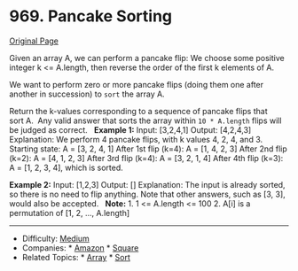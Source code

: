 # 969. Pancake Sorting
[Original Page](https://leetcode.com/problems/pancake-sorting/)

Given an array A, we can perform a pancake flip: We choose some positive integer k <= A.length, then reverse the order of the first k elements of A. 

We want to perform zero or more pancake flips (doing them one after another in succession) to `sort` the array A.

Return the k-values corresponding to a sequence of pancake flips that sort A.  
Any valid answer that sorts the array within `10 * A.length` flips will be judged as correct.
 
**Example 1:**
Input: [3,2,4,1]
Output: [4,2,4,3]
Explanation: 
	We perform 4 pancake flips, with k values 4, 2, 4, and 3.
Starting state: A = [3, 2, 4, 1]
After 1st flip (k=4): A = [1, 4, 2, 3]
After 2nd flip (k=2): A = [4, 1, 2, 3]
After 3rd flip (k=4): A = [3, 2, 1, 4]
After 4th flip (k=3): A = [1, 2, 3, 4], which is sorted. 

**Example 2:**
Input: [1,2,3]
Output: []
Explanation: The input is already sorted, so there is no need to flip anything.
Note that other answers, such as [3, 3], would also be accepted.
 
**Note:**
	1. 1 <= A.length <= 100
    2. A[i] is a permutation of [1, 2, ..., A.length]

---

* Difficulty: [Medium](https://leetcode.com/problemset/all/?difficulty=Medium)
* Companies:  * [Amazon](https://leetcode.com/company/amazon/) * [Square](https://leetcode.com/company/square/)
* Related Topics: * [Array](https://leetcode.com/tag/array/) 	* [Sort](https://leetcode.com/tag/sort/)
